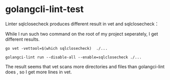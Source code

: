 # golangcli-lint-test


Linter sqlclosecheck produces different result in vet and sqlclosecheck：

While I run such two command on the root of my project seperately, I get different results.

`go vet -vettool=$(which sqlclosecheck)  ./... `

`golangci-lint run --disable-all --enable=sqlclosecheck ./... `

The result seems that vet scans more directories and files than golangci-lint does , so I get more lines in vet.
